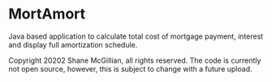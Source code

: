 # MortAmort







Java based application to calculate total cost of mortgage payment, interest and display full amortization schedule. 

 Copyright 20202 Shane McGillian, all rights reserved.
 The code is currently not open source, however, this is subject to change with a future upload.